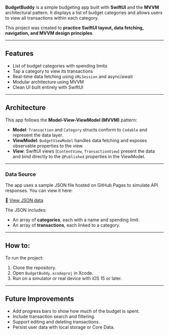 **BudgetBuddy** is a simple budgeting app built with **SwiftUI** and the **MVVM** architectural pattern. It displays a list of budget categories and allows users to view all transactions within each category.

This project was created to **practice SwiftUI layout, data fetching, navigation, and MVVM design principles**.

---

## Features

- List of budget categories with spending limits
- Tap a category to view its transactions
- Real-time data fetching using `URLSession` and async/await
- Modular architecture using MVVM
- Clean UI built entirely with SwiftUI

---

## Architecture

This app follows the **Model-View-ViewModel (MVVM)** pattern:

- **Model**: `Transaction` and `Category` structs conform to `Codable` and represent the data layer.
- **ViewModel**: `BudgetViewModel` handles data fetching and exposes observable properties to the view.
- **View**: SwiftUI views (`ContentView`, `TransactionView`) present the data and bind directly to the `@Published` properties in the ViewModel.

---

### Data Source

The app uses a sample JSON file hosted on GitHub Pages to simulate API responses. You can view it here:

🔗 [View JSON data](https://janetahn.github.io/fake-api/db.json)

The JSON includes:

- An array of **categories**, each with a name and spending limit.
- An array of **transactions**, each linked to a category.

---

## How to:

To run the project:

1. Clone the repository.
2. Open `BudgetBuddy.xcodeproj` in Xcode.
3. Run on a simulator or real device with iOS 15 or later.

---

## Future Improvements

- Add progress bars to show how much of the budget is spent.
- Include transaction search and filtering.
- Support editing and deleting transactions.
- Persist user data with local storage or Core Data.
